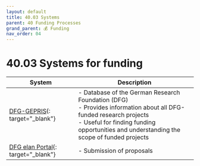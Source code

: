 ```yaml
---
layout: default
title: 40.03 Systems
parent: 40 Funding Processes
grand_parent: 💰 Funding
nav_order: 04
---
```


# 40.03 Systems for funding

 System | Description |
---|---|
[DFG-GEPRIS](https://gepris.dfg.de/gepris/OCTOPUS){: target="_blank"}| - Database of the German Research Foundation (DFG)<br>- Provides information about all DFG-funded research projects<br>- Useful for finding funding opportunities and understanding the scope of funded projects |
[DFG elan Portal](https://elan.dfg.de/my.policy){: target="_blank"}| - Submission of proposals |
